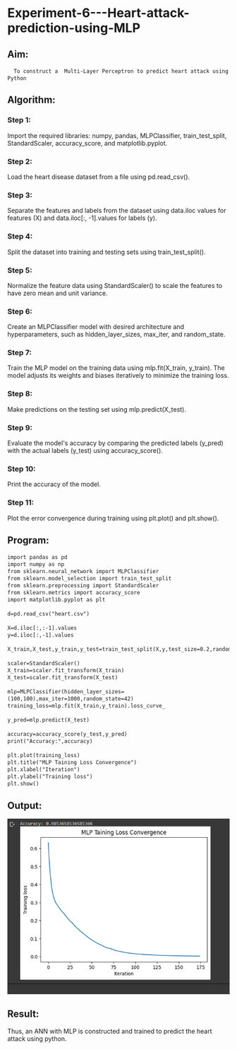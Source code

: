 # Experiment-6---Heart-attack-prediction-using-MLP
## Aim:
      To construct a  Multi-Layer Perceptron to predict heart attack using Python
## Algorithm:
### Step 1:
Import the required libraries: numpy, pandas, MLPClassifier, train_test_split, StandardScaler, accuracy_score, and matplotlib.pyplot.
### Step 2:
Load the heart disease dataset from a file using pd.read_csv().
### Step 3:
Separate the features and labels from the dataset using data.iloc values for features (X) and data.iloc[:, -1].values for labels (y).
### Step 4:
Split the dataset into training and testing sets using train_test_split().
### Step 5:
Normalize the feature data using StandardScaler() to scale the features to have zero mean and unit variance.
### Step 6:
Create an MLPClassifier model with desired architecture and hyperparameters, such as hidden_layer_sizes, max_iter, and random_state.
### Step 7:
Train the MLP model on the training data using mlp.fit(X_train, y_train). The model adjusts its weights and biases iteratively to minimize the training loss.
### Step 8:
Make predictions on the testing set using mlp.predict(X_test).
### Step 9:
Evaluate the model's accuracy by comparing the predicted labels (y_pred) with the actual labels (y_test) using accuracy_score().
### Step 10:
Print the accuracy of the model.
### Step 11:
Plot the error convergence during training using plt.plot() and plt.show().

## Program:
```
import pandas as pd
import numpy as np
from sklearn.neural_network import MLPClassifier
from sklearn.model_selection import train_test_split
from sklearn.preprocessing import StandardScaler
from sklearn.metrics import accuracy_score
import matplotlib.pyplot as plt

d=pd.read_csv("heart.csv")

X=d.iloc[:,:-1].values
y=d.iloc[:,-1].values

X_train,X_test,y_train,y_test=train_test_split(X,y,test_size=0.2,random_state=42)

scaler=StandardScaler()
X_train=scaler.fit_transform(X_train)
X_test=scaler.fit_transform(X_test)

mlp=MLPClassifier(hidden_layer_sizes=(100,100),max_iter=1000,random_state=42)
training_loss=mlp.fit(X_train,y_train).loss_curve_

y_pred=mlp.predict(X_test)

accuracy=accuracy_score(y_test,y_pred)
print("Accuracy:",accuracy)

plt.plot(training_loss)
plt.title("MLP Taining Loss Convergence")
plt.xlabel("Iteration")
plt.ylabel("Training loss")
plt.show()

```


## Output:
![output](1.png)
## Result:
Thus, an ANN with MLP is constructed and trained to predict the heart attack using python.
     


